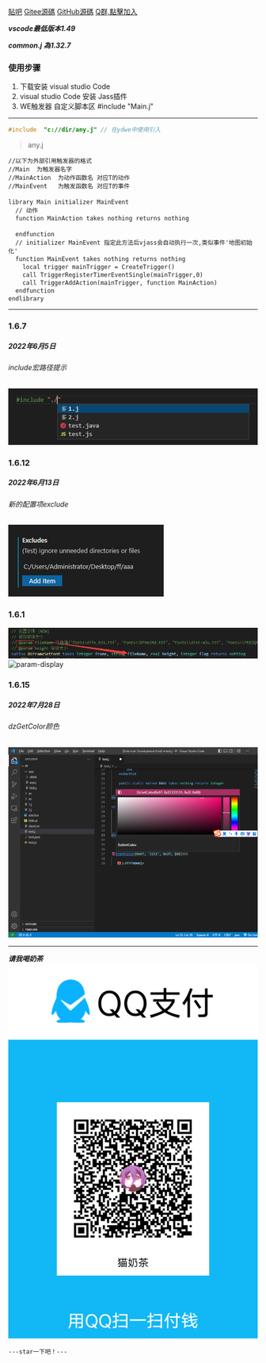 [貼吧](https://tieba.baidu.com/p/6235060595?pid=127236515130&cid=0&red_tag=2862340933#127236515130)
[Gitee源碼](https://gitee.com/naichabaobao/jass)
[GitHub源碼](https://github.com/naichabaobao/jass)
[Q群,點擊加入](https://shang.qq.com/wpa/qunwpa?idkey=56ca07f1d46b310f878eb4ccf4e153697d85aac546385fab0e31b569d3b0a79e)

***vscode最低版本1.49***

***common.j 為1.32.7***

### 使用步骤
1. 下载安装 visual studio  Code
2.  visual studio  Code   安装 Jass插件
3.  WE触发器    自定义脚本区    #include  "Main.j"



--------------------------------------------------------

```cpp
#include  "c://dir/any.j" // 在ydwe中使用引入
```

>any.j
```
//以下为外部引用触发器的格式
//Main  为触发器名字
//MainAction  为动作函数名 对应T的动作
//MainEvent   为触发函数名 对应T的事件

library Main initializer MainEvent
  // 动作
  function MainAction takes nothing returns nothing
          
  endfunction
  // initializer MainEvent 指定此方法后vjass会自动执行一次,类似事件'地图初始化'
  function MainEvent takes nothing returns nothing
    local trigger mainTrigger = CreateTrigger()
    call TriggerRegisterTimerEventSingle(mainTrigger,0)
    call TriggerAddAction(mainTrigger, function MainAction)
  endfunction
endlibrary
```
--------------------------------------------------------

### 1.6.7
##### 2022年6月5日
###### include宏路径提示
![include-dome](./static/images/include-dome.png)

### 1.6.12
##### 2022年6月13日
###### 新的配置项exclude
![include-dome](./static/images/exclude-dome.png)

### 1.6.1
![param](./static/images/comment-param.png)
![param-display](./static/images/images/comment-param-display.png)

### 1.6.15
##### 2022年7月28日
###### dzGetColor颜色
![dzGetColor](./static/images/dz-color.png)

--------------------------------------------------------------

***请我喝奶茶***
![一起出份力赞助我开发吧！爱你哟](./static/images/qrcode.png )

```---star一下吧！---```
